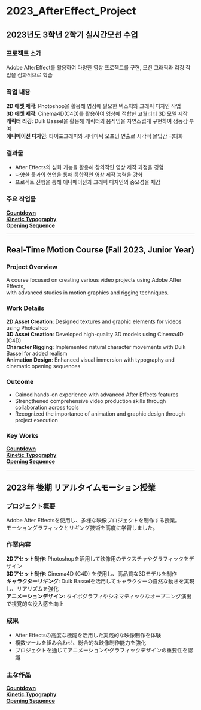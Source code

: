 # 2023_AfterEffect_Project

## 2023년도 3학년 2학기 실시간모션 수업

### 프로젝트 소개
Adobe AfterEffect를 활용하여 다양한 영상 프로젝트를 구현, 모션 그래픽과 리깅 작업을 심화적으로 학습  

### 작업 내용
**2D 에셋 제작**: Photoshop을 활용해 영상에 필요한 텍스처와 그래픽 디자인 작업  
**3D 에셋 제작**: Cinema4D(C4D)를 활용하여 영상에 적합한 고퀄리티 3D 모델 제작  
**캐릭터 리깅**: Duik Bassel을 활용해 캐릭터의 움직임을 자연스럽게 구현하여 생동감 부여  
**애니메이션 디자인**: 타이포그래피와 시네마틱 오프닝 연출로 시각적 몰입감 극대화   

### 결과물
- After Effects의 심화 기능을 활용해 창의적인 영상 제작 과정을 경험  
- 다양한 툴과의 협업을 통해 종합적인 영상 제작 능력을 강화  
- 프로젝트 진행을 통해 애니메이션과 그래픽 디자인의 중요성을 체감  

### 주요 작업물
**[Countdown](https://youtu.be/WXscmvPeX9M)**  
**[Kinetic Typography](https://youtu.be/9Ssm0yw9zng)**  
**[Opening Sequence](https://youtu.be/0sh7_SIk32I)**  

---

## Real-Time Motion Course (Fall 2023, Junior Year)

### Project Overview  
A course focused on creating various video projects using Adobe After Effects,  
with advanced studies in motion graphics and rigging techniques.  

### Work Details  
**2D Asset Creation**: Designed textures and graphic elements for videos using Photoshop  
**3D Asset Creation**: Developed high-quality 3D models using Cinema4D (C4D)  
**Character Rigging**: Implemented natural character movements with Duik Bassel for added realism  
**Animation Design**: Enhanced visual immersion with typography and cinematic opening sequences  

### Outcome  
- Gained hands-on experience with advanced After Effects features  
- Strengthened comprehensive video production skills through collaboration across tools  
- Recognized the importance of animation and graphic design through project execution  

### Key Works  
**[Countdown](https://youtu.be/WXscmvPeX9M)**  
**[Kinetic Typography](https://youtu.be/9Ssm0yw9zng)**  
**[Opening Sequence](https://youtu.be/0sh7_SIk32I)**  

---

## 2023年 後期 リアルタイムモーション授業

### プロジェクト概要  
Adobe After Effectsを使用し、多様な映像プロジェクトを制作する授業。  
モーショングラフィックとリギング技術を高度に学習しました。  

### 作業内容  
**2Dアセット制作**: Photoshopを活用して映像用のテクスチャやグラフィックをデザイン  
**3Dアセット制作**: Cinema4D (C4D) を使用し、高品質な3Dモデルを制作  
**キャラクターリギング**: Duik Basselを活用してキャラクターの自然な動きを実現し、リアリズムを強化  
**アニメーションデザイン**: タイポグラフィやシネマティックなオープニング演出で視覚的な没入感を向上  

### 成果  
- After Effectsの高度な機能を活用した実践的な映像制作を体験  
- 複数ツールを組み合わせ、総合的な映像制作能力を強化  
- プロジェクトを通じてアニメーションやグラフィックデザインの重要性を認識  

### 主な作品  
**[Countdown](https://youtu.be/WXscmvPeX9M)**  
**[Kinetic Typography](https://youtu.be/9Ssm0yw9zng)**  
**[Opening Sequence](https://youtu.be/0sh7_SIk32I)**  

